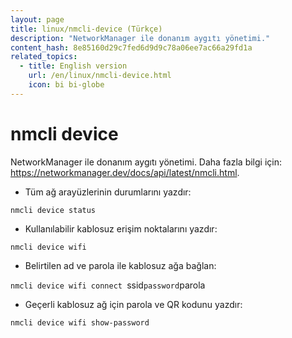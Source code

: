 ```yaml
---
layout: page
title: linux/nmcli-device (Türkçe)
description: "NetworkManager ile donanım aygıtı yönetimi."
content_hash: 8e85160d29c7fed6d9d9c78a06ee7ac66a29fd1a
related_topics:
  - title: English version
    url: /en/linux/nmcli-device.html
    icon: bi bi-globe
---
```

# nmcli device

NetworkManager ile donanım aygıtı yönetimi.
Daha fazla bilgi için: <https://networkmanager.dev/docs/api/latest/nmcli.html>.

- Tüm ağ arayüzlerinin durumlarını yazdır:

`nmcli device status`

- Kullanılabilir kablosuz erişim noktalarını yazdır:

`nmcli device wifi`

- Belirtilen ad ve parola ile kablosuz ağa bağlan:

`nmcli device wifi connect `<span class="tldr-var badge badge-pill bg-dark-lm bg-white-dm text-white-lm text-dark-dm font-weight-bold">ssid</span>` password `<span class="tldr-var badge badge-pill bg-dark-lm bg-white-dm text-white-lm text-dark-dm font-weight-bold">parola</span>

- Geçerli kablosuz ağ için parola ve QR kodunu yazdır:

`nmcli device wifi show-password`
